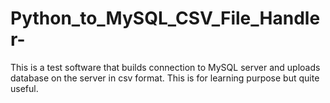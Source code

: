 # Python_to_MySQL_CSV_File_Handler-
This is a test software that builds connection to MySQL server and uploads database on the server in csv format. This is for learning purpose but quite useful.
